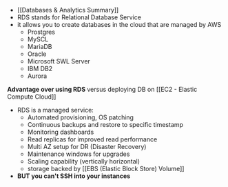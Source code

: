 - [[Databases & Analytics Summary]]
- RDS stands for Relational Database Service
- it allows you to create databases in the cloud that are managed by AWS
	- Prostgres
	- MySCL
	- MariaDB
	- Oracle
	- Microsoft SWL Server
	- IBM DB2
	- Aurora

**Advantage over using RDS** versus deploying DB on [[EC2 - Elastic Compute Cloud]]

- RDS is a managed service:
	- Automated provisioning, OS patching
	- Continuous backups and restore to specific timestamp
	- Monitoring dashboards
	- Read replicas for improved read performance
	- Multi AZ setup for DR (Disaster Recovery)
	- Maintenance windows for upgrades
	- Scaling capability (vertically horizontal)
	- storage backed by [[EBS (Elastic Block Store) Volume]]
- **BUT you can't SSH into your instances**
